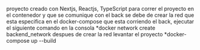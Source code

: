 proyecto creado con Nextjs, Reactjs, TypeScript
para correr el proyecto en el contenedor y que se comunique con el back se debe de crear la red que esta especifica en el docker-compose que esta corriendo el back, ejecutar el siguiente comando en la consola
*docker network create backend_network
despues de crear la red levantar el proyecto
*docker-compose up --build

